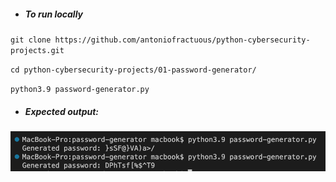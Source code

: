 - ##### To run locally

`git clone https://github.com/antoniofractuous/python-cybersecurity-projects.git`

`cd python-cybersecurity-projects/01-password-generator/`

`python3.9 password-generator.py`

- ##### Expected output:

![output](./output2.png)

